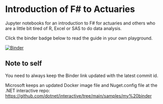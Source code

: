 # Introduction of F# to Actuaries
Jupyter notebooks for an introduction to F# for actuaries and others who are a little bit tired of R, Excel or SAS to do data analysis.

Click the binder badge below to read the guide in your own playground.
 
[![Binder](https://mybinder.org/badge_logo.svg)](https://mybinder.org/v2/gh/t4rzsan/fsharp-for-actuaries/15fc00a6c85e0ac948c942810027572c31cc3b4f)

## Note to self
You need to always keep the Binder link updated with the latest commit id.

Microsoft keeps an updated Docker image file and Nuget.config file at the .NET interactive repo:
https://github.com/dotnet/interactive/tree/main/samples/my%20binder
